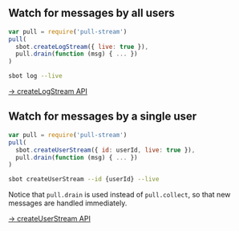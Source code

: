 ## Watch for messages by all users

```js
var pull = require('pull-stream')
pull(
  sbot.createLogStream({ live: true }),
  pull.drain(function (msg) { ... })
)
```
```bash
sbot log --live
```

[&rarr; createLogStream API](/apis/scuttlebot/ssb.html#createlogstream-source)

## Watch for messages by a single user

```js
var pull = require('pull-stream')
pull(
  sbot.createUserStream({ id: userId, live: true }),
  pull.drain(function (msg) { ... })
)
```
```bash
sbot createUserStream --id {userId} --live
```

Notice that `pull.drain` is used instead of `pull.collect`, so that new messages are handled immediately.

[&rarr; createUserStream API](/apis/scuttlebot/ssb.html#createuserstream-source)